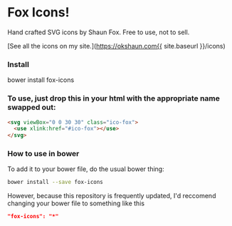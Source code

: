 # Fox Icons!

Hand crafted SVG icons by Shaun Fox. Free to use, not to sell.

[See all the icons on my site.](https://okshaun.com{{ site.baseurl }}/icons)

### Install

bower install fox-icons

### To use, just drop this in your html with the appropriate name swapped out:

```html
<svg viewBox="0 0 30 30" class="ico-fox">
  <use xlink:href="#ico-fox"></use>
</svg>
```

### How to use in bower

To add it to your bower file, do the usual bower thing:

```bash
bower install --save fox-icons
```

However, because this repository is frequently updated, I'd reccomend changing your bower file to something like this

```json
"fox-icons": "*"
```
